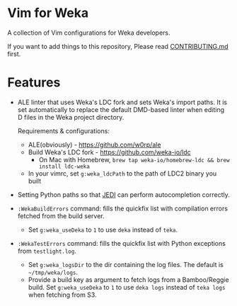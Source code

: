 Vim for Weka
============

A collection of Vim configurations for Weka developers.

If you want to add things to this repository, Please read
[CONTRIBUTING.md](CONTRIBUTING.md) first.

Features
========

* ALE linter that uses Weka's LDC fork and sets Weka's import paths. It is set
  automatically to replace the default DMD-based linter when editing D files in
  the Weka project directory.

    Requirements & configurations:
    * ALE(obviously) - https://github.com/w0rp/ale
    * Build Weka's LDC fork - https://github.com/weka-io/ldc
      * On Mac with Homebrew, `brew tap weka-io/homebrew-ldc && brew install ldc-weka`
    * In your vimrc, set `g:weka_ldcPath` to the path of LDC2 binary you built

* Setting Python paths so that [JEDI](https://github.com/davidhalter/jedi-vim)
  can perform autocompletion correctly.

* `:WekaBuildErrors` command: fills the quickfix list with compilation errors
  fetched from the build server.

    * Set `g:weka_useDeka` to `1` to use `deka` instead of `teka`.

* `:WekaTestErrors` command: fills the quickfix list with Python exceptions
  from `testlight.log`.

    * Set `g:weka_logsDir` to the dir containing the log files. The default is
      `~/tmp/weka/logs`.
    * Provide a build key as argument to fetch logs from a Bamboo/Reggie build.
      Set `g:weka_useDeka` to `1` to use `deka logs` instead of `teka logs`
      when fetching from S3.
